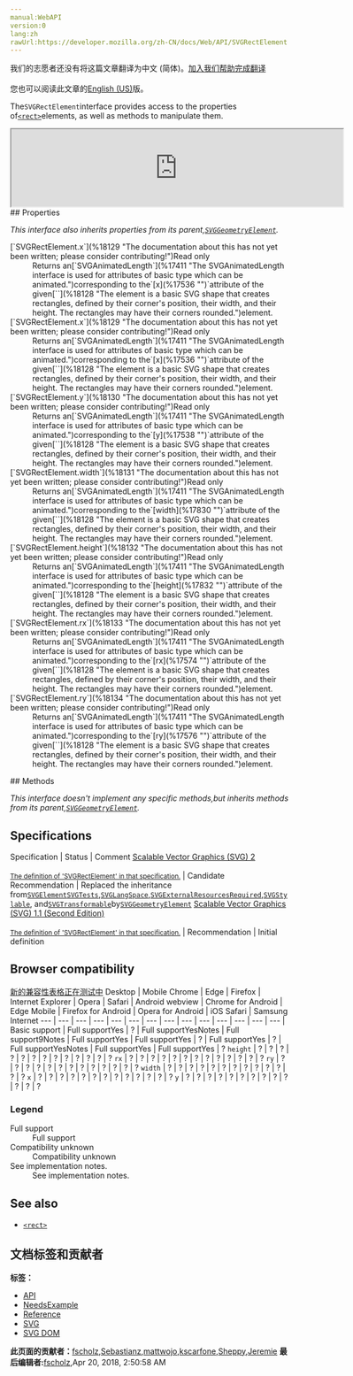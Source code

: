 ```yaml
---
manual:WebAPI
version:0
lang:zh
rawUrl:https://developer.mozilla.org/zh-CN/docs/Web/API/SVGRectElement
---
```




<bdi>我们的志愿者还没有将这篇文章翻译为<bdi>中文 (简体)</bdi>。[加入我们帮助完成翻译](%18126 "")<br></br>您也可以阅读此文章的[English (US)](%18127 "")版。</bdi>






The`SVGRectElement`interface provides access to the properties of[`<rect>`](%18128 "The <rect> element is a basic SVG shape that creates rectangles, defined by their corner's position, their width, and their height. The rectangles may have their corners rounded.")elements, as well as methods to manipulate them.

<iframe src='https://mdn.mozillademos.org/en-US/docs/Web/API/SVGRectElement$samples/inheritance_diagram?revision=1375652' width='600' height='140'></iframe>
## Properties<a name="Properties"></a>


<em>This interface also inherits properties from its parent,</em><em>[`SVGGeometryElement`](%17549 "The SVGGeometryElement interface represents SVG elements whose rendering is defined by geometry with an equivalent path, and which can be filled and stroked. This includes paths and the basic shapes.").</em>

<dl><dt id=''>[`SVGRectElement.x`](%18129 "The documentation about this has not yet been written; please consider contributing!")Read only</dt><dd>Returns an[`SVGAnimatedLength`](%17411 "The SVGAnimatedLength interface is used for attributes of basic type <length> which can be animated.")corresponding to the`[x](%17536 "")`attribute of the given[`<rect>`](%18128 "The <rect> element is a basic SVG shape that creates rectangles, defined by their corner's position, their width, and their height. The rectangles may have their corners rounded.")element.</dd><dt id=''>[`SVGRectElement.x`](%18129 "The documentation about this has not yet been written; please consider contributing!")Read only</dt><dd>Returns an[`SVGAnimatedLength`](%17411 "The SVGAnimatedLength interface is used for attributes of basic type <length> which can be animated.")corresponding to the`[x](%17536 "")`attribute of the given[`<rect>`](%18128 "The <rect> element is a basic SVG shape that creates rectangles, defined by their corner's position, their width, and their height. The rectangles may have their corners rounded.")element.</dd><dt id=''>[`SVGRectElement.y`](%18130 "The documentation about this has not yet been written; please consider contributing!")Read only</dt><dd>Returns an[`SVGAnimatedLength`](%17411 "The SVGAnimatedLength interface is used for attributes of basic type <length> which can be animated.")corresponding to the`[y](%17538 "")`attribute of the given[`<rect>`](%18128 "The <rect> element is a basic SVG shape that creates rectangles, defined by their corner's position, their width, and their height. The rectangles may have their corners rounded.")element.</dd><dt id=''>[`SVGRectElement.width`](%18131 "The documentation about this has not yet been written; please consider contributing!")Read only</dt><dd>Returns an[`SVGAnimatedLength`](%17411 "The SVGAnimatedLength interface is used for attributes of basic type <length> which can be animated.")corresponding to the`[width](%17830 "")`attribute of the given[`<rect>`](%18128 "The <rect> element is a basic SVG shape that creates rectangles, defined by their corner's position, their width, and their height. The rectangles may have their corners rounded.")element.</dd><dt id=''>[`SVGRectElement.height`](%18132 "The documentation about this has not yet been written; please consider contributing!")Read only</dt><dd>Returns an[`SVGAnimatedLength`](%17411 "The SVGAnimatedLength interface is used for attributes of basic type <length> which can be animated.")corresponding to the`[height](%17832 "")`attribute of the given[`<rect>`](%18128 "The <rect> element is a basic SVG shape that creates rectangles, defined by their corner's position, their width, and their height. The rectangles may have their corners rounded.")element.</dd><dt id=''>[`SVGRectElement.rx`](%18133 "The documentation about this has not yet been written; please consider contributing!")Read only</dt><dd>Returns an[`SVGAnimatedLength`](%17411 "The SVGAnimatedLength interface is used for attributes of basic type <length> which can be animated.")corresponding to the`[rx](%17574 "")`attribute of the given[`<rect>`](%18128 "The <rect> element is a basic SVG shape that creates rectangles, defined by their corner's position, their width, and their height. The rectangles may have their corners rounded.")element.</dd><dt id=''>[`SVGRectElement.ry`](%18134 "The documentation about this has not yet been written; please consider contributing!")Read only</dt><dd>Returns an[`SVGAnimatedLength`](%17411 "The SVGAnimatedLength interface is used for attributes of basic type <length> which can be animated.")corresponding to the`[ry](%17576 "")`attribute of the given[`<rect>`](%18128 "The <rect> element is a basic SVG shape that creates rectangles, defined by their corner's position, their width, and their height. The rectangles may have their corners rounded.")element.</dd></dl>
## Methods<a name="Methods"></a>


<em>This interface doesn&#39;t implement any specific methods,<em>but inherits methods from its parent,[`SVGGeometryElement`](%17549 "The SVGGeometryElement interface represents SVG elements whose rendering is defined by geometry with an equivalent path, and which can be filled and stroked. This includes paths and the basic shapes.").</em></em>


## Specifications<a name="Specifications"></a>
Specification | Status | Comment 
[Scalable Vector Graphics (SVG) 2<br></br><small>The definition of &#39;SVGRectElement&#39; in that specification.</small>](%18124 "") | Candidate Recommendation | Replaced the inheritance from[`SVGElement`](%17342 "All of the SVG DOM interfaces that correspond directly to elements in the SVG language derive from the SVGElement interface.")[`SVGTests`](%17492 "The SVGTests interface is used to reflect conditional processing attributes and is mixed into other interfaces for elements that support these attributes."),[`SVGLangSpace`](%17493 "The documentation about this has not yet been written; please consider contributing!"),[`SVGExternalResourcesRequired`](%17494 "The SVGExternalResourcesRequired interface defines an interface which applies to all elements where this element or one of its descendants can reference an external resource."),[`SVGStylable`](%17382 "The SVGStylable interface is implemented on all objects corresponding to SVG elements that can have style, class and presentation attributes specified on them."), and[`SVGTransformable`](%17495 "Interface SVGTransformable contains properties and methods that apply to all elements which have attribute transform.")by[`SVGGeometryElement`](%17549 "The SVGGeometryElement interface represents SVG elements whose rendering is defined by geometry with an equivalent path, and which can be filled and stroked. This includes paths and the basic shapes.") 
[Scalable Vector Graphics (SVG) 1.1 (Second Edition)<br></br><small>The definition of &#39;SVGRectElement&#39; in that specification.</small>](%18125 "") | Recommendation | Initial definition 


## Browser compatibility<a name="Browser_compatibility"></a>
[新的兼容性表格正在测试中<i></i>](%3360 "")
<abbr>Desktop<i></i></abbr> | <abbr>Mobile<i></i></abbr> 
<abbr>Chrome<i></i></abbr> | <abbr>Edge<i></i></abbr> | <abbr>Firefox<i></i></abbr> | <abbr>Internet Explorer<i></i></abbr> | <abbr>Opera<i></i></abbr> | <abbr>Safari<i></i></abbr> | <abbr>Android webview<i></i></abbr> | <abbr>Chrome for Android<i></i></abbr> | <abbr>Edge Mobile<i></i></abbr> | <abbr>Firefox for Android<i></i></abbr> | <abbr>Opera for Android<i></i></abbr> | <abbr>iOS Safari<i></i></abbr> | <abbr>Samsung Internet<i></i></abbr> 
 ---  |  ---  |  ---  |  ---  |  ---  |  ---  |  ---  |  ---  |  ---  |  ---  |  ---  |  ---  |  ---  |  ---  | 
Basic support | <abbr>Full support</abbr>Yes | <abbr>?</abbr> | <abbr>Full support</abbr>Yes<abbr>Notes<i></i></abbr> | <abbr>Full support</abbr>9<abbr>Notes<i></i></abbr> | <abbr>Full support</abbr>Yes | <abbr>Full support</abbr>Yes | <abbr>?</abbr> | <abbr>Full support</abbr>Yes | <abbr>?</abbr> | <abbr>Full support</abbr>Yes<abbr>Notes<i></i></abbr> | <abbr>Full support</abbr>Yes | <abbr>Full support</abbr>Yes | <abbr>?</abbr> 
`height` | <abbr>?</abbr> | <abbr>?</abbr> | <abbr>?</abbr> | <abbr>?</abbr> | <abbr>?</abbr> | <abbr>?</abbr> | <abbr>?</abbr> | <abbr>?</abbr> | <abbr>?</abbr> | <abbr>?</abbr> | <abbr>?</abbr> | <abbr>?</abbr> | <abbr>?</abbr> 
`rx` | <abbr>?</abbr> | <abbr>?</abbr> | <abbr>?</abbr> | <abbr>?</abbr> | <abbr>?</abbr> | <abbr>?</abbr> | <abbr>?</abbr> | <abbr>?</abbr> | <abbr>?</abbr> | <abbr>?</abbr> | <abbr>?</abbr> | <abbr>?</abbr> | <abbr>?</abbr> 
`ry` | <abbr>?</abbr> | <abbr>?</abbr> | <abbr>?</abbr> | <abbr>?</abbr> | <abbr>?</abbr> | <abbr>?</abbr> | <abbr>?</abbr> | <abbr>?</abbr> | <abbr>?</abbr> | <abbr>?</abbr> | <abbr>?</abbr> | <abbr>?</abbr> | <abbr>?</abbr> 
`width` | <abbr>?</abbr> | <abbr>?</abbr> | <abbr>?</abbr> | <abbr>?</abbr> | <abbr>?</abbr> | <abbr>?</abbr> | <abbr>?</abbr> | <abbr>?</abbr> | <abbr>?</abbr> | <abbr>?</abbr> | <abbr>?</abbr> | <abbr>?</abbr> | <abbr>?</abbr> 
`x` | <abbr>?</abbr> | <abbr>?</abbr> | <abbr>?</abbr> | <abbr>?</abbr> | <abbr>?</abbr> | <abbr>?</abbr> | <abbr>?</abbr> | <abbr>?</abbr> | <abbr>?</abbr> | <abbr>?</abbr> | <abbr>?</abbr> | <abbr>?</abbr> | <abbr>?</abbr> 
`y` | <abbr>?</abbr> | <abbr>?</abbr> | <abbr>?</abbr> | <abbr>?</abbr> | <abbr>?</abbr> | <abbr>?</abbr> | <abbr>?</abbr> | <abbr>?</abbr> | <abbr>?</abbr> | <abbr>?</abbr> | <abbr>?</abbr> | <abbr>?</abbr> | <abbr>?</abbr> 


### Legend<a name="Legend"></a>
<dl><dt id=''><abbr>Full support</abbr></dt><dd>Full support</dd><dt id=''><abbr>Compatibility unknown</abbr></dt><dd>Compatibility unknown</dd><dt id=''><abbr>See implementation notes.<i></i></abbr></dt><dd>See implementation notes.</dd></dl>

## See also<a name="See_also"></a>

* [`<rect>`](%18128 "The <rect> element is a basic SVG shape that creates rectangles, defined by their corner's position, their width, and their height. The rectangles may have their corners rounded.")



## 文档标签和贡献者
**标签：**
* [API](%50 "")
* [NeedsExample](%13047 "")
* [Reference](%3381 "")
* [SVG](%457 "")
* [SVG DOM](%17335 "")

**此页面的贡献者：**[fscholz](%60 ""),[Sebastianz](%4468 ""),[mattwojo](%14635 ""),[kscarfone](%3900 ""),[Sheppy](%405 ""),[Jeremie](%4470 "")
**最后编辑者:**[fscholz](%60 ""),<time>Apr 20, 2018, 2:50:58 AM</time>


